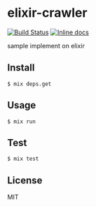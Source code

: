 # elixir-crawler

[![Build Status](https://travis-ci.org/cncgl/elixir-crawler.svg?branch=master)](https://travis-ci.org/cncgl/elixir-crawler)
[![Inline docs](http://inch-ci.org/github/cncgl/elixir-crawler.svg?branch=master)](http://inch-ci.org/github/cncgl/elixir-crawler)

sample implement on elixir

## Install
```
$ mix deps.get
```

## Usage
```
$ mix run
```

## Test
```
$ mix test
```

## License
MIT
